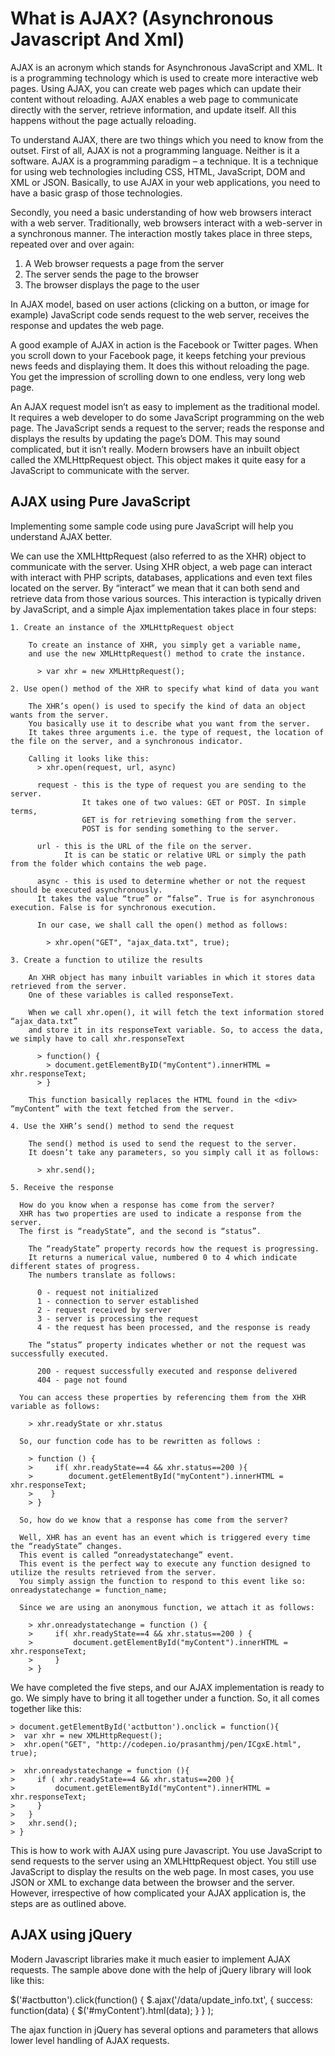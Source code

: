 What is AJAX? (Asynchronous Javascript And Xml)
================================================

AJAX is an acronym which stands for Asynchronous JavaScript and XML.
It is a programming technology which is used to create more interactive web pages.
Using AJAX, you can create web pages which can update their content without reloading.
AJAX enables a web page to communicate directly with the server, retrieve information, and update itself.
All this happens without the page actually reloading.

To understand AJAX, there are two things which you need to know from the outset.
First of all, AJAX is not a programming language. Neither is it a software.
AJAX is a programming paradigm – a technique.
It is a technique for using web technologies including CSS, HTML, JavaScript, DOM and XML or JSON.
Basically, to use AJAX in your web applications, you need to have a basic grasp of those technologies.

Secondly, you need a basic understanding of how web browsers interact with a web server.
Traditionally, web browsers interact with a web-server in a synchronous manner.
The interaction mostly takes place in three steps, repeated over and over again:
  1. A Web browser requests a page from the server
  2. The server sends the page to the browser
  3. The browser displays the page to the user

In AJAX model, based on user actions (clicking on a button, or image for example)
JavaScript code sends request to the web server, receives the response and updates the web page.

A good example of AJAX in action is the Facebook or Twitter pages.
When you scroll down to your Facebook page, it keeps fetching your previous news feeds and displaying them.
It does this without reloading the page. You get the impression of scrolling down to one endless, very long web page.

An AJAX request model isn’t as easy to implement as the traditional model.
It requires a web developer to do some JavaScript programming on the web page.
The JavaScript sends a request to the server; reads the response and displays the results by updating the page’s DOM.
This may sound complicated, but it isn’t really. Modern browsers have an inbuilt object called the XMLHttpRequest object.
This object makes it quite easy for a JavaScript to communicate with the server.

## AJAX using Pure JavaScript

  Implementing some sample code using pure JavaScript will help you understand AJAX better.

  We can use the XMLHttpRequest (also referred to as the XHR) object to communicate with the server.
  Using XHR object, a web page can interact with interact with PHP scripts, databases, applications
  and even text files located on the server.
  By “interact” we mean that it can both send and retrieve data from those various sources.
  This interaction is typically driven by JavaScript, and a simple Ajax implementation takes place in four steps:

    1. Create an instance of the XMLHttpRequest object

        To create an instance of XHR, you simply get a variable name,
        and use the new XMLHttpRequest() method to crate the instance.

          > var xhr = new XMLHttpRequest();

    2. Use open() method of the XHR to specify what kind of data you want

        The XHR’s open() is used to specify the kind of data an object wants from the server.
        You basically use it to describe what you want from the server.
        It takes three arguments i.e. the type of request, the location of the file on the server, and a synchronous indicator.

        Calling it looks like this:
          > xhr.open(request, url, async)

          request ‐ this is the type of request you are sending to the server.
                    It takes one of two values: GET or POST. In simple terms,
                    GET is for retrieving something from the server.
                    POST is for sending something to the server.

          url ‐ this is the URL of the file on the server.
                It is can be static or relative URL or simply the path from the folder which contains the web page.

          async ‐ this is used to determine whether or not the request should be executed asynchronously.
          It takes the value “true” or “false”. True is for asynchronous execution. False is for synchronous execution.

          In our case, we shall call the open() method as follows:

            > xhr.open("GET", "ajax_data.txt", true);

    3. Create a function to utilize the results

        An XHR object has many inbuilt variables in which it stores data retrieved from the server.
        One of these variables is called responseText.

        When we call xhr.open(), it will fetch the text information stored “ajax_data.txt”
        and store it in its responseText variable. So, to access the data, we simply have to call xhr.responseText

          > function() {
            > document.getElementByID("myContent").innerHTML = xhr.responseText;
          > }

        This function basically replaces the HTML found in the <div> “myContent” with the text fetched from the server.

    4. Use the XHR’s send() method to send the request

        The send() method is used to send the request to the server.
        It doesn’t take any parameters, so you simply call it as follows:

          > xhr.send();

    5. Receive the response

      How do you know when a response has come from the server?
      XHR has two properties are used to indicate a response from the server.
      The first is “readyState”, and the second is “status”.

        The “readyState” property records how the request is progressing.
        It returns a numerical value, numbered 0 to 4 which indicate different states of progress.
        The numbers translate as follows:

          0 ‐ request not initialized
          1 ‐ connection to server established
          2 ‐ request received by server
          3 ‐ server is processing the request
          4 ‐ the request has been processed, and the response is ready

        The “status” property indicates whether or not the request was successfully executed.

          200 ‐ request successfully executed and response delivered
          404 ‐ page not found

      You can access these properties by referencing them from the XHR variable as follows:

        > xhr.readyState or xhr.status

      So, our function code has to be rewritten as follows :

        > function () {
        >     if( xhr.readyState==4 && xhr.status==200 ){
        >        document.getElementById("myContent").innerHTML = xhr.responseText;
        >    }
        > }

      So, how do we know that a response has come from the server?

      Well, XHR has an event has an event which is triggered every time the “readyState” changes.
      This event is called “onreadystatechange” event.
      This event is the perfect way to execute any function designed to utilize the results retrieved from the server.
      You simply assign the function to respond to this event like so: onreadystatechange = function_name;

      Since we are using an anonymous function, we attach it as follows:

        > xhr.onreadystatechange = function () {
        >     if( xhr.readyState==4 && xhr.status==200 ) {
        >         document.getElementById("myContent").innerHTML = xhr.responseText;
        >     }
        > }

  We have completed the five steps, and our AJAX implementation is ready to go.
  We simply have to bring it all together under a function. So, it all comes together like this:

    > document.getElementById('actbutton').onclick = function(){
    >  var xhr = new XMLHttpRequest();
    >  xhr.open("GET", "http://codepen.io/prasanthmj/pen/ICgxE.html", true);

    >  xhr.onreadystatechange = function (){
    >     if ( xhr.readyState==4 && xhr.status==200 ){
    >         document.getElementById("myContent").innerHTML = xhr.responseText;
    >     }
    >   }
    >   xhr.send();
    > }

  This is how to work with AJAX using pure Javascript.
  You use JavaScript to send requests to the server using an XMLHttpRequest object.
  You still use JavaScript to display the results on the web page.
  In most cases, you use JSON or XML to exchange data between the browser and the server.
  However, irrespective of how complicated your AJAX application is, the steps are as outlined above.


## AJAX using jQuery

Modern Javascript libraries make it much easier to implement AJAX requests. The sample above done with the help of jQuery library will look like this:

  $('#actbutton').click(function() {
      $.ajax('/data/update_info.txt', {
          success: function(data) {
              $('#myContent').html(data);
          }
      }
  );

The ajax function in jQuery has several options and parameters that allows lower level handling of AJAX requests.


